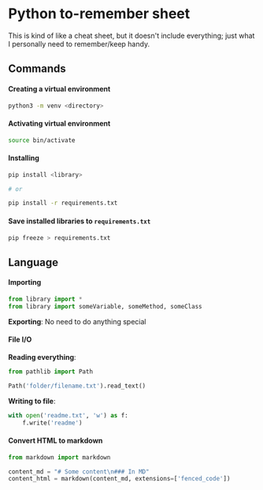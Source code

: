 # Python to-remember sheet

This is kind of like a cheat sheet, but it doesn't include everything; just what I personally need to remember/keep handy.

## Commands

#### Creating a virtual environment

```bash
python3 -m venv <directory>
```

#### Activating virtual environment

```bash
source bin/activate
```

#### Installing 

```bash
pip install <library>

# or 

pip install -r requirements.txt
```

#### Save installed libraries to `requirements.txt`

```bash
pip freeze > requirements.txt
```

## Language

#### Importing

```python
from library import *
from library import someVariable, someMethod, someClass
```

**Exporting**: No need to do anything special

#### File I/O

**Reading everything**:

```python
from pathlib import Path

Path('folder/filename.txt').read_text()
```

**Writing to file**:

```python
with open('readme.txt', 'w') as f:
    f.write('readme')
```

#### Convert HTML to markdown

```python
from markdown import markdown

content_md = "# Some content\n### In MD"
content_html = markdown(content_md, extensions=['fenced_code'])
````
















